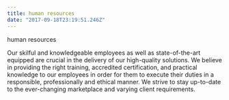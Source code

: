 ```yaml
---
title: human resources
date: "2017-09-18T23:19:51.246Z"
---
```


human resources

Our skilful and knowledgeable employees as well as state-of-the-art equipped are crucial in the delivery of our high-quality solutions.
We believe in providing the right training, accredited certification, and practical knowledge to our employees in order for them to execute their duties in a responsible, professionally and ethical manner.
We strive to stay up-to-date to the ever-changing marketplace and varying client requirements.
